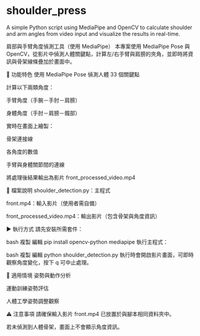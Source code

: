 # shoulder_press
A simple Python script using MediaPipe and OpenCV to calculate shoulder and arm angles from video input and visualize the results in real-time.

肩部與手臂角度偵測工具（使用 MediaPipe）
本專案使用 MediaPipe Pose 與 OpenCV，從影片中偵測人體關鍵點，計算左/右手臂與肩膀的夾角，並即時將資訊與骨架線條疊加於畫面中。

🔧 功能特色
使用 MediaPipe Pose 偵測人體 33 個關鍵點

計算以下兩類角度：

手臂角度（手腕－手肘－肩膀）

身體角度（手肘－肩膀－髖部）

實時在畫面上繪製：

骨架連接線

各角度的數值

手臂與身體關節間的連線

將處理後結果輸出為影片 front_processed_video.mp4

📁 檔案說明
shoulder_detection.py：主程式

front.mp4：輸入影片（使用者需自備）

front_processed_video.mp4：輸出影片（包含骨架與角度資訊）

▶️ 執行方式
請先安裝所需套件：

bash
複製
編輯
pip install opencv-python mediapipe
執行主程式：

bash
複製
編輯
python shoulder_detection.py
執行時會開啟影片畫面，可即時觀察角度變化，按下 q 可中止處理。

🎯 適用情境
姿勢與動作分析

運動訓練姿勢評估

人體工學姿勢調整觀察

⚠️ 注意事項
請確保輸入影片 front.mp4 已放置於與腳本相同資料夾中。

若未偵測到人體骨架，畫面上不會顯示角度資訊。
